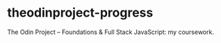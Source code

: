 # theodinproject-progress
The Odin Project – Foundations &amp; Full Stack JavaScript: my coursework.
